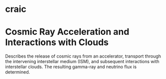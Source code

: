 # craic
# Cosmic Ray Acceleration and Interactions with Clouds

Describes the release of cosmic rays from an accelerator, transport through the intervening interstellar medium (ISM), and subsequent interactions with interstellar clouds. The resulting gamma-ray and neutrino flux is determined. 

